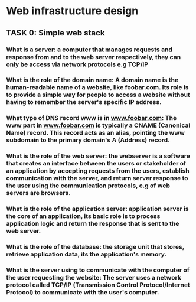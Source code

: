 
# Web infrastructure design
## TASK 0: Simple web stack

### What is a server: a computer that manages requests and response from and to the web server respectively, they can only be access via network protocols e.g TCP/IP

### What is the role of the domain name: A domain name is the human-readable name of a website, like foobar.com. Its role is to provide a simple way for people to access a website without having to remember the server's specific IP address.

### What type of DNS record www is in www.foobar.com: The www part in www.foobar.com is typically a CNAME (Canonical Name) record. This record acts as an alias, pointing the www subdomain to the primary domain's A (Address) record.

### What is the role of the web server: the webserver is a software that creates an interface between the users or stakeholder of an application by accepting requests from the users, establish communication with the server, and return server response to the user using the communication protocols, e.g of web servers are browsers.

### What is the role of the application server: application server is the core of an application, its basic role is to process application logic and return the response that is sent to the web server.

### What is the role of the database: the storage unit that stores, retrieve application data, its the application's memory.

### What is the server using to communicate with the computer of the user requesting the website: The server uses a network protocol called TCP/IP (Transmission Control Protocol/Internet Protocol) to communicate with the user's computer. 


